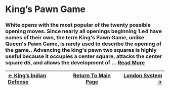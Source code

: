 # King’s Pawn Game

### White opens with the most popular of the twenty possible opening moves. Since nearly all openings beginning 1.e4 have names of their own, the term King's Pawn Game, unlike Queen's Pawn Game, is rarely used to describe the opening of the game.. Advancing the king's pawn two squares is highly useful because it occupies a center square, attacks the center square d5, and allows the development of ...  [Read More](https://en.wikipedia.org/wiki/King's_Pawn_Game)

|[<- King’s Indian Defense](King’sIndianDefense.md)|[Return To Main Page](index.md)|[London System ->](LondonSystem.md)|
|:----|:---:|----:|